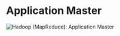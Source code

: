 # Application Master

![Hadoop (MapReduce): Application Master](https://www.lucidchart.com/publicSegments/view/53304837-a6e0-47e8-b9b4-23110a00d013/image.png)

